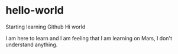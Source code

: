 # hello-world
Starting learning Github
Hi world 

I am here to learn and I am feeling that I am learning on Mars, I don't understand anything. 
